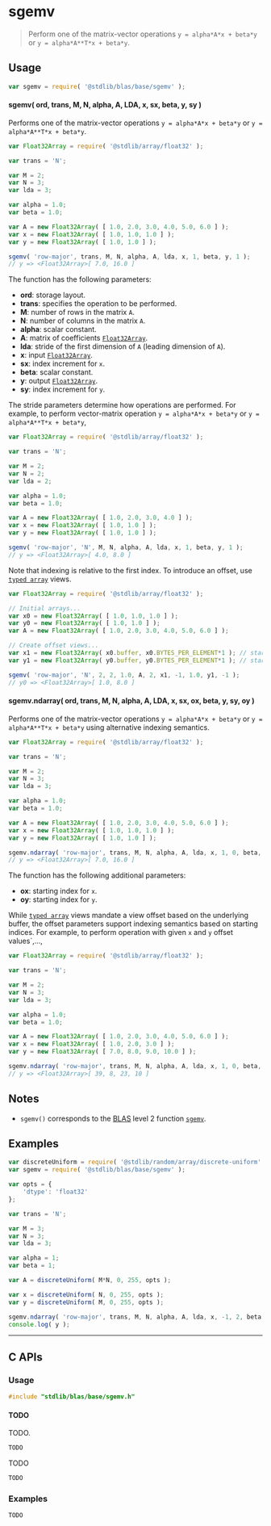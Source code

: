 <!--

@license Apache-2.0

Copyright (c) 2024 The Stdlib Authors.

Licensed under the Apache License, Version 2.0 (the "License");
you may not use this file except in compliance with the License.
You may obtain a copy of the License at

   http://www.apache.org/licenses/LICENSE-2.0

Unless required by applicable law or agreed to in writing, software
distributed under the License is distributed on an "AS IS" BASIS,
WITHOUT WARRANTIES OR CONDITIONS OF ANY KIND, either express or implied.
See the License for the specific language governing permissions and
limitations under the License.

-->

# sgemv

> Perform one of the matrix-vector operations `y = alpha*A*x + beta*y` or `y = alpha*A**T*x + beta*y`.

<section class = "usage">

## Usage

```javascript
var sgemv = require( '@stdlib/blas/base/sgemv' );
```

#### sgemv( ord, trans, M, N, alpha, A, LDA, x, sx, beta, y, sy )

Performs one of the matrix-vector operations `y = alpha*A*x + beta*y` or `y = alpha*A**T*x + beta*y`.

```javascript
var Float32Array = require( '@stdlib/array/float32' );

var trans = 'N';

var M = 2;
var N = 3;
var lda = 3;

var alpha = 1.0;
var beta = 1.0;

var A = new Float32Array( [ 1.0, 2.0, 3.0, 4.0, 5.0, 6.0 ] );
var x = new Float32Array( [ 1.0, 1.0, 1.0 ] );
var y = new Float32Array( [ 1.0, 1.0 ] );

sgemv( 'row-major', trans, M, N, alpha, A, lda, x, 1, beta, y, 1 );
// y => <Float32Array>[ 7.0, 16.0 ]
```

The function has the following parameters:

-   **ord**: storage layout.
-   **trans**: specifies the operation to be performed.
-   **M**: number of rows in the matrix `A`.
-   **N**: number of columns in the matrix `A`.
-   **alpha**: scalar constant.
-   **A**: matrix of coefficients [`Float32Array`][mdn-float32array].
-   **lda**: stride of the first dimension of `A` (leading dimension of `A`).
-   **x**: input [`Float32Array`][mdn-float32array].
-   **sx**: index increment for `x`.
-   **beta**: scalar constant.
-   **y**: output [`Float32Array`][mdn-float32array].
-   **sy**: index increment for `y`.

The stride parameters determine how operations are performed. For example, to perform vector-matrix operation `y = alpha*A*x + beta*y` or `y = alpha*A**T*x + beta*y`,

```javascript
var Float32Array = require( '@stdlib/array/float32' );

var trans = 'N';

var M = 2;
var N = 2;
var lda = 2;

var alpha = 1.0;
var beta = 1.0;

var A = new Float32Array( [ 1.0, 2.0, 3.0, 4.0 ] );
var x = new Float32Array( [ 1.0, 1.0 ] );
var y = new Float32Array( [ 1.0, 1.0 ] );

sgemv( 'row-major', 'N', M, N, alpha, A, lda, x, 1, beta, y, 1 );
// y => <Float32Array>[ 4.0, 8.0 ]
```

Note that indexing is relative to the first index. To introduce an offset, use [`typed array`][mdn-typed-array] views.

<!-- eslint-disable stdlib/capitalized-comments -->

```javascript
var Float32Array = require( '@stdlib/array/float32' );

// Initial arrays...
var x0 = new Float32Array( [ 1.0, 1.0, 1.0 ] );
var y0 = new Float32Array( [ 1.0, 1.0 ] );
var A = new Float32Array( [ 1.0, 2.0, 3.0, 4.0, 5.0, 6.0 ] );

// Create offset views...
var x1 = new Float32Array( x0.buffer, x0.BYTES_PER_ELEMENT*1 ); // start at 2nd element
var y1 = new Float32Array( y0.buffer, y0.BYTES_PER_ELEMENT*1 ); // start at 4th element

sgemv( 'row-major', 'N', 2, 2, 1.0, A, 2, x1, -1, 1.0, y1, -1 );
// y0 => <Float32Array>[ 1.0, 8.0 ]
```

#### sgemv.ndarray( ord, trans, M, N, alpha, A, LDA, x, sx, ox, beta, y, sy, oy )

Performs one of the matrix-vector operations `y = alpha*A*x + beta*y` or `y = alpha*A**T*x + beta*y` using alternative indexing semantics.

```javascript
var Float32Array = require( '@stdlib/array/float32' );

var trans = 'N';

var M = 2;
var N = 3;
var lda = 3;

var alpha = 1.0;
var beta = 1.0;

var A = new Float32Array( [ 1.0, 2.0, 3.0, 4.0, 5.0, 6.0 ] );
var x = new Float32Array( [ 1.0, 1.0, 1.0 ] );
var y = new Float32Array( [ 1.0, 1.0 ] );

sgemv.ndarray( 'row-major', trans, M, N, alpha, A, lda, x, 1, 0, beta, y, 1, 0 );
// y => <Float32Array>[ 7.0, 16.0 ]
```

The function has the following additional parameters:

-   **ox**: starting index for `x`.
-   **oy**: starting index for `y`.

While [`typed array`][mdn-typed-array] views mandate a view offset based on the underlying buffer, the offset parameters support indexing semantics based on starting indices. For example, to perform operation with given `x` and `y` offset values`,...,

```javascript
var Float32Array = require( '@stdlib/array/float32' );

var trans = 'N';

var M = 2;
var N = 3;
var lda = 3;

var alpha = 1.0;
var beta = 1.0;

var A = new Float32Array( [ 1.0, 2.0, 3.0, 4.0, 5.0, 6.0 ] );
var x = new Float32Array( [ 1.0, 2.0, 3.0 ] );
var y = new Float32Array( [ 7.0, 8.0, 9.0, 10.0 ] );

sgemv.ndarray( 'row-major', trans, M, N, alpha, A, lda, x, 1, 0, beta, y, -2, 2 );
// y => <Float32Array>[ 39, 8, 23, 10 ]
```

</section>

<!-- /.usage -->

<section class="notes">

## Notes

-   `sgemv()` corresponds to the [BLAS][blas] level 2 function [`sgemv`][sgemv].

</section>

<!-- /.notes -->

<section class="examples">

## Examples

<!-- eslint no-undef: "error" -->

```javascript
var discreteUniform = require( '@stdlib/random/array/discrete-uniform' );
var sgemv = require( '@stdlib/blas/base/sgemv' );

var opts = {
    'dtype': 'float32'
};

var trans = 'N';

var M = 3;
var N = 3;
var lda = 3;

var alpha = 1;
var beta = 1;

var A = discreteUniform( M*N, 0, 255, opts );

var x = discreteUniform( N, 0, 255, opts );
var y = discreteUniform( M, 0, 255, opts );

sgemv.ndarray( 'row-major', trans, M, N, alpha, A, lda, x, -1, 2, beta, y, -1, 2 );
console.log( y );

```

</section>

<!-- /.examples -->

<!-- C interface documentation. -->

* * *

<section class="c">

## C APIs

<!-- Section to include introductory text. Make sure to keep an empty line after the intro `section` element and another before the `/section` close. -->

<section class="intro">

</section>

<!-- /.intro -->

<!-- C usage documentation. -->

<section class="usage">

### Usage

```c
#include "stdlib/blas/base/sgemv.h"
```

#### TODO

TODO.

```c
TODO
```

TODO

```c
TODO
```

</section>

<!-- /.usage -->

<!-- C API usage notes. Make sure to keep an empty line after the `section` element and another before the `/section` close. -->

<section class="notes">

</section>

<!-- /.notes -->

<!-- C API usage examples. -->

<section class="examples">

### Examples

```c
TODO
```

</section>

<!-- /.examples -->

</section>

<!-- /.c -->

<!-- Section for related `stdlib` packages. Do not manually edit this section, as it is automatically populated. -->

<section class="related">

</section>

<!-- /.related -->

<!-- Section for all links. Make sure to keep an empty line after the `section` element and another before the `/section` close. -->

<section class="links">

[blas]: http://www.netlib.org/blas

[sgemv]: https://www.netlib.org/lapack/explore-html/d7/dda/group__gemv_ga0d35d880b663ad18204bb23bd186e380.html#ga0d35d880b663ad18204bb23bd186e380

[mdn-float32array]: https://developer.mozilla.org/en-US/docs/Web/JavaScript/Reference/Global_Objects/Float32Array

[mdn-typed-array]: https://developer.mozilla.org/en-US/docs/Web/JavaScript/Reference/Global_Objects/TypedArray

</section>

<!-- /.links -->
